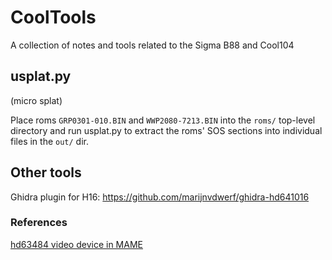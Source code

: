# CoolTools

A collection of notes and tools related to the Sigma B88 and Cool104

## usplat.py

(micro splat)

Place roms `GRP0301-010.BIN` and `WWP2080-7213.BIN` into the `roms/` top-level directory and run usplat.py to extract the roms' SOS sections into individual files in the `out/` dir.

## Other tools

Ghidra plugin for H16: https://github.com/marijnvdwerf/ghidra-hd641016

### References

[hd63484 video device in MAME](https://github.com/mamedev/mame/blob/master/src/devices/video/hd63484.cpp)